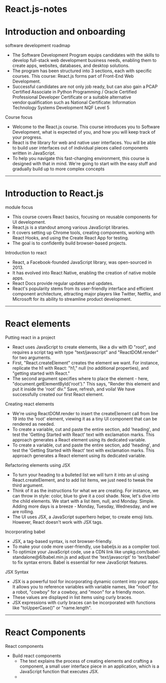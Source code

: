 # React.js-notes

# Introduction and onboarding

software development roadmap
- The Software Development Program equips candidates with the skills to develop full-stack web development business needs, enabling them to create apps, websites, databases, and desktop solutions.
- The program has been structured into 3 sections, each with specific courses. This course: React.js forms part of Front-End Web Development.
- Successful candidates are not only job ready, but can also gain a PCAP Certified Associate in Python Programming / Oracle Certified Professional Developer Certificate or a suitable alternative vendor qualification such as National Certificate: Information Technology Systems Development NQF Level 5

Course focus
- Welcome to the React.js course. This course introduces you to Software Development, what is expected of you, and how you will keep track of your progress.
- React is the library for web and native user interfaces. You will be able to build user interfaces out of individual pieces called components written in JavaScript.
- To help you navigate this fast-changing environment, this course is designed with that in mind. We're going to start with the easy stuff and gradually build up to more complex concepts
------------------------------------------------------

# Introduction to React.js

module focus
- This course covers React basics, focusing on reusable components for UI development.
- React.js is a standout among various JavaScript libraries.
-  It covers setting up Chrome tools, creating components, working with React Hooks, and using the Create React App for testing.
-  The goal is to confidently build browser-based projects.

Introduction to react
- React, a Facebook-founded JavaScript library, was open-sourced in 2013.
- It has evolved into React Native, enabling the creation of native mobile apps.
- React Docs provide regular updates and updates.
- React's popularity stems from its user-friendly interface and efficient component architecture, attracting major players like Twitter, Netflix, and Microsoft for its ability to streamline product development.
------------------------------------------------------------------
# React elements

Putting react in a project
-  React uses JavaScript to create elements, like a div with ID "root", and requires a script tag with type "text/javascript" and "ReactDOM.render" for two arguments.
-  First, "React.createElement" creates the element we want. For instance, replicate the h1 with React: "h1," null (no additional properties), and "getting started with React."
-  The second argument specifies where to place the element - here, "document.getElementById('root')." This says, "Render this element and put it inside the 'root' div." Save, refresh, and voila! We have  successfully created our first React element.

 Creating react elements
 - We're using ReactDOM.render to insert the createElement call from line 19 into the 'root' element, viewing it as a tiny UI component that can be rendered as needed.
 - To create a variable, cut and paste the entire section, add 'heading', and test the 'Getting Started with React' text with exclamation marks. This approach generates a React element using its dedicated variable.
 - To create a variable, cut and paste the entire section, add 'heading', and test the 'Getting Started with React' text with exclamation marks. This approach generates a React element using its dedicated variable.

Refactoring elements using JSX
- To turn your heading to a bulleted list we will turn it into an ul using React.createElement, and to add list items, we just need to tweak the third argument.
- Think of it as the instructions for what we are creating. For instance, we can throw in style: color, blue to give it a cool shade. Now, let's dive into the child elements. We start with a list item, null, and Monday. Simple. Adding more days is a breeze - Monday, Tuesday, Wednesday, and we are rolling.
- The UI uses JSX, a JavaScript superhero helper, to create emoji lists. However, React doesn't work with JSX tags.

Incorporating babel
- JSX, a tag-based syntax, is not browser-friendly.
- To make your code more user-friendly, use babeljs.io as a compiler tool.
- To optimize your JavaScript code, use a CDN link like unpkg.com/babel-standalone@6/babel.min.js and adjust the 'text/javascript' to 'text/babel' to fix syntax errors. Babel is essential for new JavaScript features.

JSX Syntax
- JSX is a powerful tool for incorporating dynamic content into your apps. It allows you to reference variables with variable names, like "robot" for a robot, "cowboy" for a cowboy, and "moon" for a friendly moon.
- These values are displayed in list items using curly braces.
- JSX expressions with curly braces can be incorporated with functions like "toUpperCase()" or "name.length".
--------------------------------------------

# React Components

React components
- Build react components
     + The text explains the process of creating elements and crafting a component, a small user interface piece in an application, which is a JavaScript function that executes JSX.
     + 
